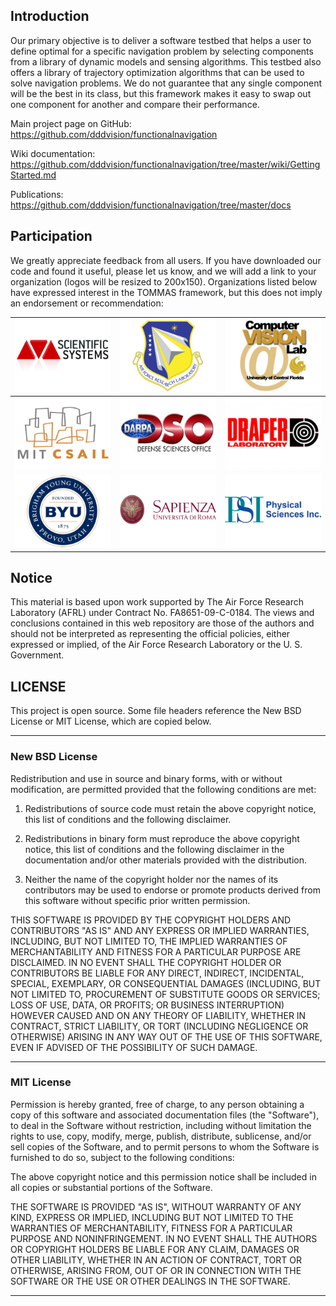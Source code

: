 ## Introduction ##

Our primary objective is to deliver a software testbed that helps a user to define optimal for a specific navigation problem by selecting components from a library of dynamic models and sensing algorithms. This testbed also offers a library of trajectory optimization algorithms that can be used to solve navigation problems. We do not guarantee that any single component will be the best in its class, but this framework makes it easy to swap out one component for another and compare their performance.

Main project page on GitHub:
https://github.com/dddvision/functionalnavigation

Wiki documentation:
https://github.com/dddvision/functionalnavigation/tree/master/wiki/GettingStarted.md

Publications:
https://github.com/dddvision/functionalnavigation/tree/master/docs

## Participation ##

We greatly appreciate feedback from all users. If you have downloaded our code and found it useful, please let us know, and we will add a link to your organization (logos will be resized to 200x150). Organizations listed below have expressed interest in the TOMMAS framework, but this does not imply an endorsement or recommendation:

| [![](https://github.com/dddvision/functionalnavigation/blob/master/wiki/SSCI.png)](http://www.ssci.com) | [![](https://github.com/dddvision/functionalnavigation/blob/master/wiki/AFRL.png)](http://www.eglin.af.mil) | [![](https://github.com/dddvision/functionalnavigation/blob/master/wiki/UCF-CVL.png)](http://server.cs.ucf.edu/~vision) |
|:-----------------------------------------------------------------------------------------|:---------------------------------------------------------------------------------------------|:---------------------------------------------------------------------------------------------------------|
| [![](https://github.com/dddvision/functionalnavigation/blob/master/wiki/MIT-CSAIL.png)](http://www.csail.mit.edu) | [![](https://github.com/dddvision/functionalnavigation/blob/master/wiki/DARPA-DSO.png)](http://www.darpa.mil/dso) | [![](https://github.com/dddvision/functionalnavigation/blob/master/wiki/Draper.png)](http://www.draper.com) |
| [![](https://github.com/dddvision/functionalnavigation/blob/master/wiki/BYU.png)](http://home.byu.edu) | [![](https://github.com/dddvision/functionalnavigation/blob/master/wiki/Sapienza.png)](http://labrococo.dis.uniroma1.it/dokuwiki/doku.php) | [![](https://github.com/dddvision/functionalnavigation/blob/master/wiki/PhysicalSciences.png)](http://www.psicorp.com) |


## Notice ##

This material is based upon work supported by The Air Force Research Laboratory (AFRL) under Contract No. FA8651-09-C-0184. The views and conclusions contained in this web repository are those of the authors and should not be interpreted as representing the official policies, either expressed or implied, of the Air Force Research Laboratory or the U. S. Government.


## LICENSE ##

This project is open source. Some file headers reference the New BSD License or MIT License, which are copied below.

---

### New BSD License ###

Redistribution and use in source and binary forms, with or without modification, are permitted provided that the following conditions are met:

1. Redistributions of source code must retain the above copyright notice, this list of conditions and the following disclaimer.

2. Redistributions in binary form must reproduce the above copyright notice, this list of conditions and the following disclaimer in the documentation and/or other materials provided with the distribution.

3. Neither the name of the copyright holder nor the names of its contributors may be used to endorse or promote products derived from this software without specific prior written permission.

THIS SOFTWARE IS PROVIDED BY THE COPYRIGHT HOLDERS AND CONTRIBUTORS "AS IS" AND ANY EXPRESS OR IMPLIED WARRANTIES, INCLUDING, BUT NOT LIMITED TO, THE IMPLIED WARRANTIES OF MERCHANTABILITY AND FITNESS FOR A PARTICULAR PURPOSE ARE DISCLAIMED. IN NO EVENT SHALL THE COPYRIGHT HOLDER OR CONTRIBUTORS BE LIABLE FOR ANY DIRECT, INDIRECT, INCIDENTAL, SPECIAL, EXEMPLARY, OR CONSEQUENTIAL DAMAGES (INCLUDING, BUT NOT LIMITED TO, PROCUREMENT OF SUBSTITUTE GOODS OR SERVICES; LOSS OF USE, DATA, OR PROFITS; OR BUSINESS INTERRUPTION) HOWEVER CAUSED AND ON ANY THEORY OF LIABILITY, WHETHER IN CONTRACT, STRICT LIABILITY, OR TORT (INCLUDING NEGLIGENCE OR OTHERWISE) ARISING IN ANY WAY OUT OF THE USE OF THIS SOFTWARE, EVEN IF ADVISED OF THE POSSIBILITY OF SUCH DAMAGE.

---

### MIT License ###

Permission is hereby granted, free of charge, to any person obtaining a copy of this software and associated documentation files (the "Software"), to deal in the Software without restriction, including without limitation the rights to use, copy, modify, merge, publish, distribute, sublicense, and/or sell copies of the Software, and to permit persons to whom the Software is furnished to do so, subject to the following conditions:

The above copyright notice and this permission notice shall be included in all copies or substantial portions of the Software.

THE SOFTWARE IS PROVIDED "AS IS", WITHOUT WARRANTY OF ANY KIND, EXPRESS OR IMPLIED, INCLUDING BUT NOT LIMITED TO THE WARRANTIES OF MERCHANTABILITY, FITNESS FOR A PARTICULAR PURPOSE AND NONINFRINGEMENT. IN NO EVENT SHALL THE AUTHORS OR COPYRIGHT HOLDERS BE LIABLE FOR ANY CLAIM, DAMAGES OR OTHER LIABILITY, WHETHER IN AN ACTION OF CONTRACT, TORT OR OTHERWISE, ARISING FROM, OUT OF OR IN CONNECTION WITH THE SOFTWARE OR THE USE OR OTHER DEALINGS IN THE SOFTWARE.

---
